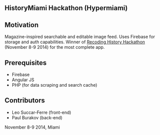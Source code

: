 ## HistoryMiami Hackathon (Hypermiami)

## Motivation
Magazine-inspired searchable and editable image feed. Uses Firebase for storage and auth capabilities.
Winner of [Recoding History Hackathon](http://www.downtownmiami.com/article/1014/recoding-historyhistorymiami.html) (November 8-9 2014) for the most complete app.

## Prerequisites
* Firebase
* Angular JS
* PHP (for data scraping and search cache)

## Contributors
* Leo Succar-Ferre (front-end)
* Paul Burakov (back-end)

November 8-9 2014, Miami